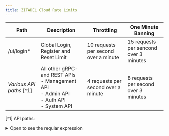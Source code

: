 ```yaml
---
title: ZITADEL Cloud Rate Limits
---
```


| Path                     | Description                            | Throttling                           | One Minute Banning        |
|--------------------------|----------------------------------------|--------------------------------------|----------------------------------------|
| /ui/login*               | Global Login, Register and Reset Limit | 10 requests per second over a minute | 15 requests per sencond over 3 minutes |
| *Various API paths* [^1] | All other gRPC- and REST APIs<br/> - Management API<br/>- Admin API<br/>- Auth API<br/>- System API | 4 requests per second over a minute       | 8 requests per second over 3 minutes   |

[^1] API paths:
<details>
    <summary>Open to see the reqular expression</summary>
    <pre>
/system/v[0-9]+/.*|/auth/v[0-9]+/.|/admin/v[0-9]+/.|/management/v[0-9]+/.*|zitadel\.system\.v[0-9]+\.SystemService/.*|zitadel\.admin\.v[0-9]+\.AdminService/.*|zitadel\.auth\.v[0-9]+\.AuthService/.*|zitadel\.management\.v[0-9]+\.ManagementService/.*
    </pre>
</details>
